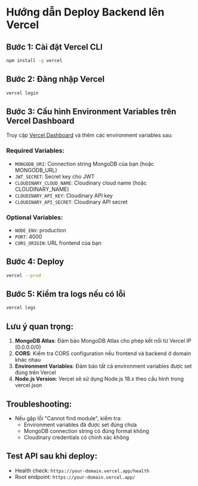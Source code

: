 # Hướng dẫn Deploy Backend lên Vercel

## Bước 1: Cài đặt Vercel CLI
```bash
npm install -g vercel
```

## Bước 2: Đăng nhập Vercel
```bash
vercel login
```

## Bước 3: Cấu hình Environment Variables trên Vercel Dashboard

Truy cập [Vercel Dashboard](https://vercel.com/dashboard) và thêm các environment variables sau:

### Required Variables:
- `MONGODB_URI`: Connection string MongoDB của bạn (hoặc MONGODB_URL)
- `JWT_SECRET`: Secret key cho JWT
- `CLOUDINARY_CLOUD_NAME`: Cloudinary cloud name (hoặc CLOUDINARY_NAME)
- `CLOUDINARY_API_KEY`: Cloudinary API key
- `CLOUDINARY_API_SECRET`: Cloudinary API secret

### Optional Variables:
- `NODE_ENV`: production
- `PORT`: 4000
- `CORS_ORIGIN`: URL frontend của bạn

## Bước 4: Deploy
```bash
vercel --prod
```

## Bước 5: Kiểm tra logs nếu có lỗi
```bash
vercel logs
```

## Lưu ý quan trọng:
1. **MongoDB Atlas**: Đảm bảo MongoDB Atlas cho phép kết nối từ Vercel IP (0.0.0.0/0)
2. **CORS**: Kiểm tra CORS configuration nếu frontend và backend ở domain khác nhau
3. **Environment Variables**: Đảm bảo tất cả environment variables được set đúng trên Vercel
4. **Node.js Version**: Vercel sẽ sử dụng Node.js 18.x theo cấu hình trong vercel.json

## Troubleshooting:
- Nếu gặp lỗi "Cannot find module", kiểm tra:
  - Environment variables đã được set đúng chưa
  - MongoDB connection string có đúng format không
  - Cloudinary credentials có chính xác không

## Test API sau khi deploy:
- Health check: `https://your-domain.vercel.app/health`
- Root endpoint: `https://your-domain.vercel.app/`
